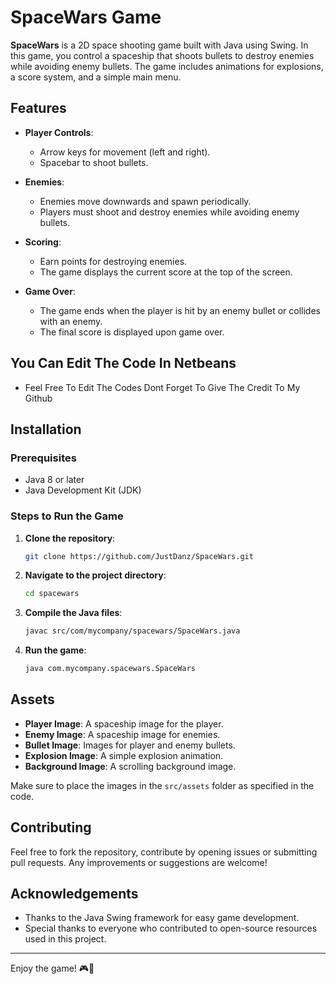 # SpaceWars Game

**SpaceWars** is a 2D space shooting game built with Java using Swing. In this game, you control a spaceship that shoots bullets to destroy enemies while avoiding enemy bullets. The game includes animations for explosions, a score system, and a simple main menu.

## Features

- **Player Controls**: 
  - Arrow keys for movement (left and right).
  - Spacebar to shoot bullets.
  
- **Enemies**: 
  - Enemies move downwards and spawn periodically.
  - Players must shoot and destroy enemies while avoiding enemy bullets.

- **Scoring**: 
  - Earn points for destroying enemies.
  - The game displays the current score at the top of the screen.

- **Game Over**: 
  - The game ends when the player is hit by an enemy bullet or collides with an enemy.
  - The final score is displayed upon game over.
    
## You Can Edit The Code In Netbeans
 - Feel Free To Edit The Codes Dont Forget To Give The Credit To My Github

## Installation

### Prerequisites
- Java 8 or later
- Java Development Kit (JDK)

### Steps to Run the Game

1. **Clone the repository**:
   ```bash
   git clone https://github.com/JustDanz/SpaceWars.git
   ```

2. **Navigate to the project directory**:
   ```bash
   cd spacewars
   ```

3. **Compile the Java files**:
   ```bash
   javac src/com/mycompany/spacewars/SpaceWars.java
   ```

4. **Run the game**:
   ```bash
   java com.mycompany.spacewars.SpaceWars
   ```

## Assets

- **Player Image**: A spaceship image for the player.
- **Enemy Image**: A spaceship image for enemies.
- **Bullet Image**: Images for player and enemy bullets.
- **Explosion Image**: A simple explosion animation.
- **Background Image**: A scrolling background image.

Make sure to place the images in the `src/assets` folder as specified in the code.

## Contributing

Feel free to fork the repository, contribute by opening issues or submitting pull requests. Any improvements or suggestions are welcome!

## Acknowledgements

- Thanks to the Java Swing framework for easy game development.
- Special thanks to everyone who contributed to open-source resources used in this project.

---

Enjoy the game! 🎮🚀
